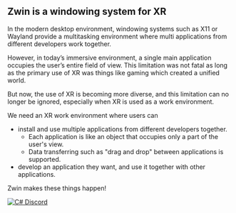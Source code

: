 ## Zwin is a windowing system for XR

In the modern desktop environment, windowing systems such as X11 or Wayland
provide a multitasking environment where multi applications from different
developers work together.

However, in today’s immersive environment, a single main application occupies
the user’s entire field of view. This limitation was not fatal as long as the
primary use of XR was things like gaming which created a unified world.

But now, the use of XR is becoming more diverse, and this limitation can no
longer be ignored, especially when XR is used as a work environment.

We need an XR work environment where users can
- install and use multiple applications from different developers together.
  - Each application is like an object that occupies only a part of the user's view.
  - Data transferring such as "drag and drop" between applications is supported.
- develop an application they want, and use it together with other applications.

Zwin makes these things happen!

[![C# Discord](https://badgen.net/discord/members/PPJEFrdE9f?scale=1.2&icon=discord&label=Join%20our%20discord%20server%21%21%21)](https://discord.gg/PPJEFrdE9f)

